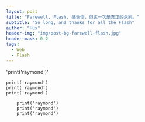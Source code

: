 ```yaml
---
layout: post
title: "Farewell, Flash. 感谢你，但这一次是真正的永别。"
subtitle: "So long, and thanks for all the Flash"
author: "Hux"
header-img: "img/post-bg-farewell-flash.jpg"
header-mask: 0.2
tags:
  - Web
  - Flash
---
```


'print('raymond')'
 
	print('raymond')
	print('raymond')
	print('raymond')


```
	print('raymond')
	print('raymond')
	print('raymond')
```